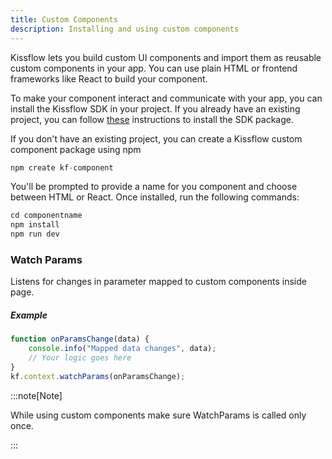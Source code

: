 ```yaml
---
title: Custom Components
description: Installing and using custom components
---
```

Kissflow lets you build custom UI components and import them as reusable custom components in your app. You can use plain HTML or frontend frameworks like React to build your component. 

To make your component interact and communicate with your app, you can install the Kissflow SDK in your project. If you already have an existing project, you can follow [these](/lcnc-sdk-js/intro/installation/) instructions to install the SDK package.

If you don't have an existing project, you can create a Kissflow custom component package using npm
```js
npm create kf-component
```

You'll be prompted to provide a name for you component and choose between HTML or React. Once installed, run the following commands:

```js
cd componentname
npm install
npm run dev
```

### Watch Params

Listens for changes in parameter mapped to custom components inside page.

##### Example

```js
function onParamsChange(data) {
	console.info("Mapped data changes", data);
	// Your logic goes here
}
kf.context.watchParams(onParamsChange);
```

:::note[Note]

While using custom components make sure WatchParams is called only once. 

:::

